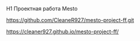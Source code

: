 H1 Проектная работа Mesto


https://github.com/CleaneR927/mesto-project-ff.git

https://cleaner927.github.io/mesto-project-ff/
